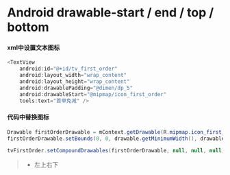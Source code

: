# Android drawable-start / end / top / bottom

#### xml中设置文本图标
```java
<TextView
    android:id="@+id/tv_first_order"
    android:layout_width="wrap_content"
    android:layout_height="wrap_content"
    android:drawablePadding="@dimen/dp_5"
    android:drawableStart="@mipmap/icon_first_order"
    tools:text="首单免减" />
```

#### 代码中替换图标
```java
Drawable firstOrderDrawable = mContext.getDrawable(R.mipmap.icon_first_order);
firstOrderDrawable.setBounds(0, 0, drawable.getMinimumWidth(), drawable.getMinimumHeight());//非常重要，必须设置，否则图片不会显示

tvFirstOrder.setCompoundDrawables(firstOrderDrawable, null, null, null);
```
>* 左上右下
